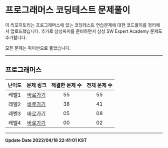 # 프로그래머스 코딩테스트 문제풀이

이 리포지토리는 프로그래머스에 있는 코딩테스트 연습문제에 대한 코드풀이를 정리해서 업로드했습니다.
추가로 삼성싸피를 준비하면서 삼성 SW Expert Academy 문제도 추가합니다.

모든 문제는 파이썬으로 풀었습니다.   

-----------------------------
## 프로그래머스
| 난이도 | 문제 링크 | 해결한 문제 수 | 전체 문제 수 |
| :--: |:--: |:--: |:--: |
|레벨1|[바로가기](https://github.com/westreed/ProgrammersAlgorithm/blob/main/Programmers/LEVEL1.md)|55|55|
|레벨2|[바로가기](https://github.com/westreed/ProgrammersAlgorithm/blob/main/Programmers/LEVEL2.md)|38|41|
|레벨3|[바로가기](https://github.com/westreed/ProgrammersAlgorithm/blob/main/Programmers/LEVEL3.md)|05|08|
|레벨4|[바로가기](https://github.com/westreed/ProgrammersAlgorithm/blob/main/Programmers/LEVEL4.md)|00|02|
-----------------------------


**Update Date 2022/04/18 22:41:01 KST**

